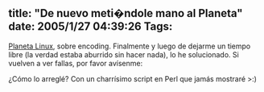 title: "De nuevo meti�ndole mano al Planeta"
date: 2005/1/27 04:39:26
Tags: 
---
<p><a href="http://www.planetalinux.com.mx/">Planeta Linux</a>, sobre encoding. Finalmente y luego de dejarme un tiempo libre (la verdad estaba aburrido sin hacer nada), lo he solucionado. Si vuelven a ver fallas, por favor avísenme:</p>
<p>¿Cómo lo arreglé? Con un charrísimo script en Perl que jamás mostraré &gt;:)</p>
<br/><br/>
